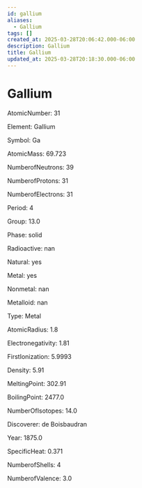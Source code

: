 ```yaml
---
id: gallium
aliases:
  - Gallium
tags: []
created_at: 2025-03-28T20:06:42.000-06:00
description: Gallium
title: Gallium
updated_at: 2025-03-28T20:18:30.000-06:00
---
```




# Gallium

AtomicNumber: 31

Element: Gallium

Symbol: Ga

AtomicMass: 69.723

NumberofNeutrons: 39

NumberofProtons: 31

NumberofElectrons: 31

Period: 4

Group: 13.0

Phase: solid

Radioactive: nan

Natural: yes

Metal: yes

Nonmetal: nan

Metalloid: nan

Type: Metal

AtomicRadius: 1.8

Electronegativity: 1.81

FirstIonization: 5.9993

Density: 5.91

MeltingPoint: 302.91

BoilingPoint: 2477.0

NumberOfIsotopes: 14.0

Discoverer: de Boisbaudran

Year: 1875.0

SpecificHeat: 0.371

NumberofShells: 4

NumberofValence: 3.0

